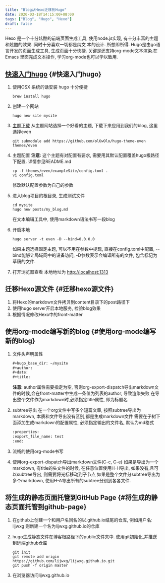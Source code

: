 ```yaml
---
title: "Blog从Hexo迁移到Hugo"
date: 2020-03-18T14:15:00+08:00
tags: ["Blog", "Hugo", "Hexo"]
draft: false
---
```


Hexo 是一个十分炫酷的前端页面生成工具, 使用node.js实现, 有十分丰富的主题和炫酷的效果. 同时十分喜欢一切都是纯文
本的设计. 所想即所得. Hugo是由go语言开发的页面生成工具, 生成页面十分快捷. 关键是还支持org-mode文本渲染.在Emacs
里面完成文本操作, 学习org-mode也可以学以致用.

<!--more-->


## [快速入门hugo](https://gohugo.io/getting-started/quick-start/) {#快速入门hugo}

1.  使用OSX 系统的话安装 hugo 十分便捷

    ```shell
    brew install hugo
    ```

2.  创建一个网站

    ```shell
    hugo new site mysite
    ```

3.  [主题下载](https://themes.gohugo.io/)
    从主题网站选择一个好看的主题, 下载下来应用到我们的blog, 这里选择even

    ```shell
    git submodule add https://github.com/olOwOlo/hugo-theme-even themes/even
    ```

4.  主题配置
    **注意**: 这个主题有对配置有要求, 需要用其默认配置覆盖hugo根路径下配置. 详情参见README.md

    ```shell
    cp -f themes/even/exampleSite/config.toml .
    vi config.toml
    ```

    修改默认配置参数为自己的参数

5.  进入blog项目的根目录, 生成测试文件

    ```shell
    cd mysite
    hugo new posts/my_blog.md
    ```

    在文本编辑工具中, 使用markdown语法书写一段blog

6.  开启本地

    ```shell
    hugo server -t even -D --bind=0.0.0.0
    ```

    如果主题选择固定主题, 可以不用在参数中提现, 直接在config.toml中配置, --bind能够让局域网中的设备访问,
    -D参数表示会编译所有的文件, 包含标记为草稿的文件.

7.  打开浏览器查看
    本地地址为 <http://localhost:1313>


## 迁移Hexo源文件 {#迁移hexo源文件}

1.  将Hexo的markdown文件拷贝到content目录下的post路径下
2.  使用hugo server开启本地服务, 检验blog效果
3.  根据情况修改Hexo中的front-matter


## 使用org-mode编写新的blog {#使用org-mode编写新的blog}

1.  文件头声明属性

    ```org
    #+hugo_base_dir: ~/mysite
    #+author:
    #+date:
    #+title:
    ```

    **注意**: author属性需要指定为空, 否则org-export-dispatch导出markdown文件的时候,会在front-matter中生成一条值为列表的author,
    导致渲染失败
    在导出整个文件作为markdown时,必须指定title属性, 即为标题名
2.  subtree导出
    在一个org文件中写多个短篇文章, 按照subtree导出为markdown, 本质和文件导出没有区别,都是生成markdown文件
    需要在子树下面添加生成markdown的配置属性, 必须指定输出的文件名, 默认为md格式

    ```org
    :properties:
    :export_file_name: test
    :end:
    ```
3.  流畅的使用org-mode书写
4.  使用org-export-dispatch导出markdown文件(C-c, C-e)
    如果是导出为一个markdown, 有title的头文件的时候, 在任意位置使用H-H导出, 如果没有,且可以subtree导出, 则需要将光标移动到子节点
    如果是整个文件分subtree导出为多个markdown, 使用H-A导出所有的subtree分别到各各文件.


## 将生成的静态页面托管到GitHub Page {#将生成的静态页面托管到github-page}

1.  在github上创建一个和用户名同名的以.github.io结尾的仓库, 例如用户名: lijwxg  则新建一个名为lijwxg.github.io的仓库
2.  hugo生成静态文件在博客根路径下的public文件夹中. 使用git初始化,并推送到远端github仓库

    ```shell
    git init
    git remote add origin https://github.com/lijwxg/lijwxg.github.io.git
    git push -f origin master
    ```
3.  在浏览器访问lijwxg.github.io
